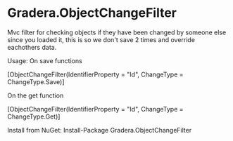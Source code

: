 # Gradera.ObjectChangeFilter
Mvc filter for checking objects if they have been changed by someone else since you loaded it, this is so we don't save 2 times and override eachothers data.


Usage: On save functions

[ObjectChangeFilter(IdentifierProperty = "Id", ChangeType = ChangeType.Save)]

On the get function

[ObjectChangeFilter(IdentifierProperty = "Id", ChangeType = ChangeType.Get)]

Install from NuGet: Install-Package Gradera.ObjectChangeFilter
